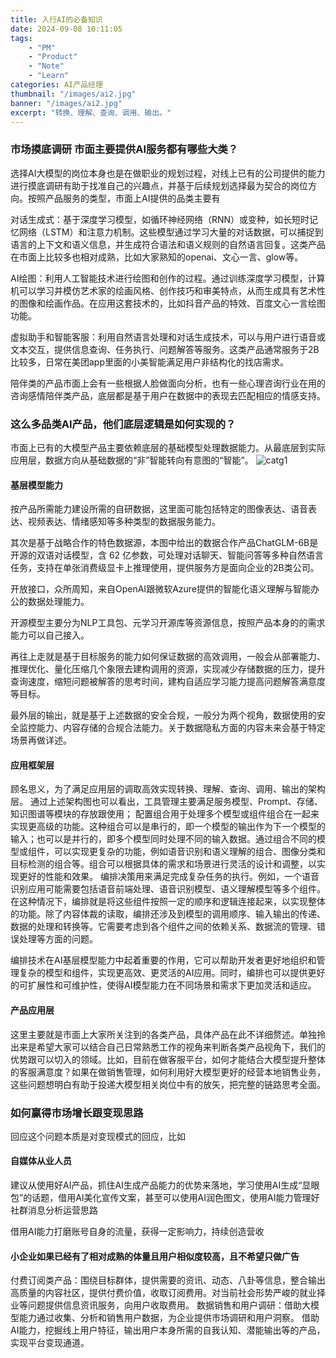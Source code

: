 ```yaml
---
title: 入行AI的必备知识
date: 2024-09-08 10:11:05
tags: 
	- "PM"
	- "Product"
	- "Note"
	- "Learn"
categories: AI产品经理
thumbnail: "/images/ai2.jpg"
banner: "/images/ai2.jpg"
excerpt: "转换、理解、查询、调用、输出。"
---
```



### 市场摸底调研 市面主要提供AI服务都有哪些大类？
选择AI大模型的岗位本身也是在做职业的规划过程，对线上已有的公司提供的能力进行摸底调研有助于找准自己的兴趣点，并基于后续规划选择最为契合的岗位方向。按照产品服务的类型，市面上AI提供的品类主要有

对话生成式：基于深度学习模型，如循环神经网络（RNN）或变种，如长短时记忆网络（LSTM）和注意力机制。这些模型通过学习大量的对话数据，可以捕捉到语言的上下文和语义信息，并生成符合语法和语义规则的自然语言回复。这类产品在市面上比较多也相对成熟，比如大家熟知的openai、文心一言、glow等。

AI绘图：利用人工智能技术进行绘图和创作的过程。通过训练深度学习模型，计算机可以学习并模仿艺术家的绘画风格、创作技巧和审美特点，从而生成具有艺术性的图像和绘画作品。在应用这套技术的，比如抖音产品的特效、百度文心一言绘图功能。

虚拟助手和智能客服：利用自然语言处理和对话生成技术，可以与用户进行语音或文本交互，提供信息查询、任务执行、问题解答等服务。这类产品通常服务于2B比较多，日常在美团app里面的小美智能满足用户非结构化的找店需求。

陪伴类的产品市面上会有一些根据人脸做面向分析，也有一些心理咨询行业在用的咨询感情陪伴类产品，底层都是基于用户在数据中的表现去匹配相应的情感支持。


### 这么多品类AI产品，他们底层逻辑是如何实现的？
市面上已有的大模型产品主要依赖底层的基础模型处理数据能力。从最底层到实际应用层，数据方向从基础数据的“非”智能转向有意图的“智能”。
![catg1](/images/catg1.png)


#### 基层模型能力
按产品所需能力建设所需的自研数据，这里面可能包括特定的图像表达、语音表达、视频表达、情绪感知等多种类型的数据服务能力。 

其次是基于战略合作的特色数据源，本图中给出的数据合作产品ChatGLM-6B是开源的双语对话模型，含 62 亿参数，可处理对话聊天、智能问答等多种自然语言任务，支持在单张消费级显卡上推理使用，提供服务方是面向企业的2B类公司。

开放接口，众所周知，来自OpenAI跟微软Azure提供的智能化语义理解与智能办公的数据处理能力。

开源模型主要分为NLP工具包、元学习开源库等资源信息，按照产品本身的的需求能力可以自己接入。

再往上走就是基于目标服务的能力如何保证数据的高效调用，一般会从部署能力、推理优化、量化压缩几个象限去建构调用的资源，实现减少存储数据的压力，提升查询速度，缩短问题被解答的思考时间，建构自适应学习能力提高问题解答满意度等目标。

最外层的输出，就是基于上述数据的安全合规，一般分为两个视角，数据使用的安全监控能力、内容存储的合规合法能力。关于数据隐私方面的内容未来会基于特定场景再做详述。

#### 应用框架层
顾名思义，为了满足应用层的调取高效实现转换、理解、查询、调用、输出的架构层。
通过上述架构图也可以看出，工具管理主要满足服务模型、Prompt、存储、知识图谱等模块的存放跟使用；
配置组合用于处理多个模型或组件组合在一起来实现更高级的功能。这种组合可以是串行的，即一个模型的输出作为下一个模型的输入；也可以是并行的，即多个模型同时处理不同的输入数据。通过组合不同的模型或组件，可以实现更复杂的功能，例如语音识别和语义理解的组合、图像分类和目标检测的组合等。组合可以根据具体的需求和场景进行灵活的设计和调整，以实现更好的性能和效果。
编排决策用来满足完成复杂任务的执行。例如，一个语音识别应用可能需要包括语音前端处理、语音识别模型、语义理解模型等多个组件。在这种情况下，编排就是将这些组件按照一定的顺序和逻辑连接起来，以实现整体的功能。除了内容体裁的读取，编排还涉及到模型的调用顺序、输入输出的传递、数据的处理和转换等。它需要考虑到各个组件之间的依赖关系、数据流的管理、错误处理等方面的问题。

编排技术在AI基层模型能力中起着重要的作用，它可以帮助开发者更好地组织和管理复杂的模型和组件，实现更高效、更灵活的AI应用。同时，编排也可以提供更好的可扩展性和可维护性，使得AI模型能力在不同场景和需求下更加灵活和适应。


#### 产品应用层
这里主要就是市面上大家所关注到的各类产品，具体产品在此不详细赘述。单独拎出来是希望大家可以结合自己日常熟悉工作的视角来判断各类产品视角下，我们的优势跟可以切入的领域。比如，目前在做客服平台，如何才能结合大模型提升整体的客服满意度？如果在做销售管理，如何利用好大模型更好的经营本地销售业务，这些问题想明白有助于投递大模型相关岗位中有的放矢，把完整的链路思考全面。

### 如何赢得市场增长跟变现思路
回应这个问题本质是对变现模式的回应，比如
#### 自媒体从业人员
建议从使用好AI产品，抓住AI生成产品能力的优势来落地，学习使用AI生成“显眼包”的话题，借用AI美化宣传文案，甚至可以使用AI润色图文，使用AI能力管理好社群消息分析运营思路

借用AI能力打磨账号自身的流量，获得一定影响力，持续创造营收

#### 小企业如果已经有了相对成熟的体量且用户相似度较高，且不希望只做广告
付费订阅类产品：围绕目标群体，提供需要的资讯、动态、八卦等信息，整合输出高质量的内容社区，提供付费价值，收取订阅费用。对当前社会形势严峻的就业择业等问题提供信息资讯服务，向用户收取费用。
数据销售和用户调研：借助大模型能力通过收集、分析和销售用户数据，为企业提供市场调研和用户洞察。
借助AI能力，挖掘线上用户特征，输出用户本身所需的自我认知、潜能输出等的产品，实现平台变现通道。

 

 

 
